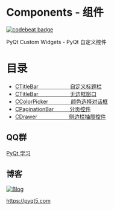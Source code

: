 # Components - 组件

[![codebeat badge](https://codebeat.co/badges/204bac2f-e1d0-42f4-824e-a28955cf34a5)](https://codebeat.co/projects/github-com-pyqt5-customwidgets-master)

PyQt Custom Widgets - PyQt 自定义控件

# 目录
 - [CTitleBar　　　　　　自定义标题栏](CustomWidgets/#CTitleBar)
 - [CTitleBar　　　　　　无边框窗口](CustomWidgets/#CFramelessWidget)
 - [CColorPicker　　 　　颜色选择对话框](CustomWidgets/#CColorPicker)
 - [CPaginationBar　　　分页控件](CustomWidgets/#CPaginationBar)
 - [CDrawer　　　　　　侧边栏抽屉控件](CustomWidgets/#CDrawer)

## QQ群

[PyQt 学习](https://jq.qq.com/?_wv=1027&k=5QVVEdF)

## 博客

[![Blog](https://img.shields.io/badge/blog-pyqt5-green.svg)](https://pyqt5.com)

https://pyqt5.com
